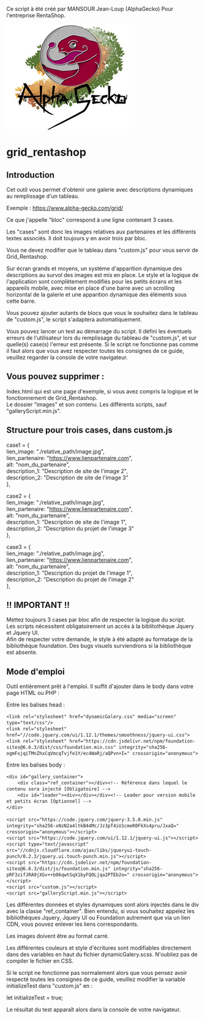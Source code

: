 Ce script à été créé par MANSOUR Jean-Loup (AlphaGecko) Pour l'entreprise RentaShop.

![Screenshot](./images/logo.jpg)

# grid_rentashop

## Introduction

Cet outil vous permet d'obtenir une galerie avec descriptions dynamiques au remplissage d'un tableau. 

Exemple : https://www.alpha-gecko.com/grid/

Ce que j'appelle "bloc" correspond à une ligne contenant 3 cases. 

Les "cases" sont donc les images relatives aux partenaires et les différents textes associés. Il doit toujours y en avoir trois par bloc. 

Vous ne devez modifier que le tableau dans "custom.js" pour vous servir de Grid_Rentashop.

Sur écran grands et moyens, un système d'apparition dynamique des descriptions au survol des images est mis en place. Le style et la logique de l'application sont complètement modifiés pour les petits écrans et les appareils mobile, avec mise en place d'une barre avec un scrolling horizontal de la galerie et une apparition dynamique des éléments sous cette barre.  

Vous pouvez ajouter autants de blocs que vous le souhaitez dans le tableau de "custom.js", le script s'adaptera automatiquement.

Vous pouvez lancer un test au démarrage du script. Il défini les éventuels erreurs de l'utilisateur lors du remplissage du tableau de "custom.js", et sur quelle(s) case(s) l'erreur est présente. Si le script ne fonctionne pas comme il faut alors que vous avez respecter toutes les consignes de ce guide, veuillez regarder la console de votre navigateur. 

## Vous pouvez supprimer :

Index.html qui est une page d'exemple, si vous avez compris la logique et le fonctionnement de Grid_Rentashop.  
Le dossier "images" et son contenu. Les différents scripts, sauf "galleryScript.min.js". 

## Structure pour trois cases, dans custom.js

case1 = {  
    lien_image: "./relative_path/image.jpg",  
    lien_partenaire: "https://www.lienpartenaire.com",  
    alt: "nom_du_partenaire",   
    description_1: "Description de site de l'image 2",  
    description_2: "Description de site de l'image 3"  
},  

case2 = {  
    lien_image: "./relative_path/image.jpg",  
    lien_partenaire: "https://www.lienpartenaire.com",  
    alt: "nom_du_partenaire",   
    description_1: "Description de site de l'image 1",   
    description_2: "Description du projet de l'image 3"  
},  

case3 = {  
    lien_image: "./relative_path/image.jpg",  
    lien_partenaire: "https://www.lienpartenaire.com",  
    alt: "nom_du_partenaire",    
    description_1: "Description du projet de l'image 1",   
    description_2: "Description du projet de l'image 2"  
},  

## !! IMPORTANT !!

Mettez toujours 3 cases par bloc afin de respecter la logique du script.   
Les scripts nécessitent obligatoirement un accès à la biblitothèque Jquery et Jquery UI.  
Afin de respecter votre demande, le style à été adapté au formatage de la bibliothèque foundation. Des bugs visuels surviendrons si la bibliothèque est absente. 

## Mode d'emploi 
  
Outil entièrement prêt à l'emploi. Il suffit d'ajouter dans le body dans votre page HTML ou PHP : 

Entre les balises head :  
  
    <link rel="stylesheet" href="dynamicGalery.css" media="screen"  type="text/css"/>  
    <link rel="stylesheet" href="//code.jquery.com/ui/1.12.1/themes/smoothness/jquery-ui.css">  
    <link rel="stylesheet" href="https://cdn.jsdelivr.net/npm/foundation-sites@6.6.3/dist/css/foundation.min.css" integrity="sha256-ogmFxjqiTMnZhxCqVmcqTvjfe1Y/ec4WaRj/aQPvn+I=" crossorigin="anonymous">  

Entre les balises body :   

    <div id="gallery_container">
        <div class="ref_container"></div><!-- Référence dans lequel le contenu sera injecté [Obligatoire] -->
        <div id="loader"><div></div></div><!-- Loader pour version mobile et petits écran [Optionnel] -->
    </div>
    
    <script src="https://code.jquery.com/jquery-3.5.0.min.js" integrity="sha256-xNzN2a4ltkB44Mc/Jz3pT4iU1cmeR0FkXs4pru/JxaQ=" crossorigin="anonymous"></script> 
    <script src="https://code.jquery.com/ui/1.12.1/jquery-ui.js"></script>  
    <script type="text/javascript" src="//cdnjs.cloudflare.com/ajax/libs/jqueryui-touch-punch/0.2.3/jquery.ui.touch-punch.min.js"></script>  
    <script src="https://cdn.jsdelivr.net/npm/foundation-sites@6.6.3/dist/js/foundation.min.js" integrity="sha256-pRF3zifJRA9jXGv++b06qwtSqX1byFQOLjqa2PTEb2o=" crossorigin="anonymous"></script>  
    <script src="custom.js"></script>   
    <script src="galleryScript.min.js"></script>   

Les différentes données et styles dynamiques sont alors injectés dans le div avec la classe "ref_container". 
Bien entendu, si vous souhaitez appelez les bibliothèques Jquery, Jquery UI ou Foundation autrement que via un lien CDN, vous pouvez enlever les liens correspondants.   

Les images doivent être au format carré.    

Les différentes couleurs et style d'écritures sont modifiables directement dans des variables en haut du fichier dynamicGalery.scss. N'oubliez pas de compiler le fichier en CSS. 

Si le script ne fonctionne pas normalement alors que vous pensez avoir respecté toutes les consignes de ce guide,
veuillez modifier la variable initializeTest dans "custom.js" en :  

let initializeTest = true;   

Le résultat du test apparaît alors dans la console de votre navigateur.  
